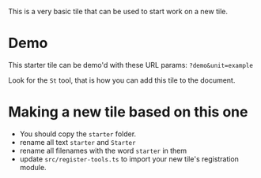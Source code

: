 This is a very basic tile that can be used to start work on a new tile.

# Demo

This starter tile can be demo'd with these URL params:
`?demo&unit=example`

Look for the `St` tool, that is how you can add this tile to the document.

# Making a new tile based on this one

- You should copy the `starter` folder.
- rename all text `starter` and `Starter`
- rename all filenames with the word `starter` in them
- update `src/register-tools.ts` to import your new tile's registration module.

